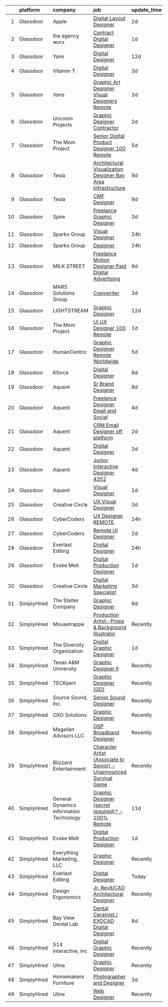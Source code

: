 

|    | platform    | company                                 | job                                                                                                                                                                                                                                                                                                                                                                                                                                                                                                                                                                                                                                                                                                                                                                                                                                                                                                                                                                                                                                                                                                                                                                                                                                                                                                                                                                             | update_time   | location             |
|---:|:------------|:----------------------------------------|:--------------------------------------------------------------------------------------------------------------------------------------------------------------------------------------------------------------------------------------------------------------------------------------------------------------------------------------------------------------------------------------------------------------------------------------------------------------------------------------------------------------------------------------------------------------------------------------------------------------------------------------------------------------------------------------------------------------------------------------------------------------------------------------------------------------------------------------------------------------------------------------------------------------------------------------------------------------------------------------------------------------------------------------------------------------------------------------------------------------------------------------------------------------------------------------------------------------------------------------------------------------------------------------------------------------------------------------------------------------------------------|:--------------|:---------------------|
|  1 | Glassdoor   | Apple                                   | [Digital Layout Designer](https://www.glassdoor.com/partner/jobListing.htm?pos=103&ao=1110586&s=58&guid=000001839780b651b2cf1e898cdb50c0&src=GD_JOB_AD&t=SR&vt=w&cs=1_0aa4f609&cb=1664694138935&jobListingId=1008170405836&cpc=FB7E4A1762AE5BEC&jrtk=3-0-1gebo1dmrklvf801-1gebo1dnejc9r800-0a6953d018dba335--6NYlbfkN0BvKrLyj5gPmtZO9T8euul8TCxuuKNOtzRJOomxnwSEodTz2Bc-sPZlSXfvz6ygy0spBDHU6Fvn8L_gFRYMe9OzSvyE2rPQY-OfTdFzoYBiXgO9ISFteBcdFXsgr9JajkRTi3uNYPsNGyY9ZnCYYeXW7mHpeiyPpx81xUxlWIOzZrhRdQuerNgok_DObw4qVgva_xYQkdYERZIPIwKNlEyIqJIoVEi8wt0NqvPIB7h3xbW0RmbBpomVybhTVU-CaTL5LfPBULvNhacB8iYNe5xzaT7c4rAImqEZdX2XHpNwr2xi0j3SMvPkzWVSlw1Nd0F0kwEukXSZE7mq4Wan1cgzd_IeUD5mp9QUMPt_id0fu-o2J4yCjAQUh2qvR59F4L2r1pPN28WxC13jC9SwfbYNtiVt4z7oGcnAl8jG_IDs0C5F7HGRcJtHVybsCy1Hf0IB1JuzzygxVXhcyArCEKomw-hl4yE4p0lUIRBoE4x2MahoZLuG17yIxl6cmxgKTBBN0gU6bw8BvaMyxbH-Yahi7RClLEq4GdmNFLWe880Shg1txfnSOtTqhNevisjU2_FchmikXhJnD6D280k6M1erpgJ8LUyFAO8kJYF1x3HrvDNKKE0Brfi1eE4UswO9tTlJVNaXA5fUclKGQLIlIwelFGKzSMLw5_d37A4qjNpFKz0Tk1xctDa_WRNSSJt07xQalpNF_gPw4gb0IMCMM_rT_inUq-18kqQgDCbcWRczBOxbaogxHchXWDUwQMiYeGcqfxpYuuf7-OzENod47TU6o0gWWP30ZBFZFHKvxFPiNPVIHCMx8j5zjLgkm-o-LWmojbODDYeVhZ1AVmH_uvzhsbZ7DzPTGYrtvZOFFBcEBhKsNPw6duhWxMHU7dpL_-sVUtjA-p7KrrrvMXLk5Tbt6-Pi1x5uyx46lfSj0G0mNe_c08WnYYcqSOuQ7SIJqEH7sim68s96HA%3D%3D)                                       | 2d            | Austin, TX           |
|  2 | Glassdoor   | the agency worx                         | [Contract Digital Designer](https://www.glassdoor.com/partner/jobListing.htm?pos=117&ao=1110586&s=58&guid=000001839780b651b2cf1e898cdb50c0&src=GD_JOB_AD&t=SR&vt=w&ea=1&cs=1_1dc84712&cb=1664694138937&jobListingId=1008174960408&cpc=B076152010A3B66C&jrtk=3-0-1gebo1dmrklvf801-1gebo1dnejc9r800-91d9ca6637b51ecb--6NYlbfkN0CNOKpjDIEH11s39GTuUki_mvxNbnX5BtDlH5CMrheAnKze_5JrwQ4joDkGUDohP_SfCXsFVovHNmwzWmHrttw9VosF6d5sW3XdpECo0iI_3JWtNa7ZTF1Qz9f17KQAinJTxhlxqJgB1NDqw8khQft4xEhLby9pE3rd6X-yyK3ykt-ibYQNZ5iCMAmFIy4VVypOzE-RjX7OZuvbXKA9XMJRLd1JK4IlQV4Juo6wJrSPQHT_9zUbPBjFoS6v4_LM6LK4aUxiQh-Ro6ajHe9uaFUPsnP9WCcwNExsSBlxFbhHRDXfnZtgVVXEcmkFkUXtOiPMQdz-J8nJGBSa5lGqxsZ4Nx5kz2l9_c-YgxSXHtQZfUuJ00Y2iGE4hafJHEkdqE4Hzk6EO3vdQtLMt5P8Ue94zIyxDhIAeYtyNQFgkpjewsP7PugR7vJKeCe38KOMdBBpAhDXjYlI9k0fjBSKY7MdnnoKEnohEPm7UioJwrR_RYKe_dcWLnymCYEreozy5rmns47NwXF-PQ-UzpdnvZXV)                                                                                                                                                                                                                                                                                                                                                                                                                                                                                            | 1d            | New York, NY         |
|  3 | Glassdoor   | Yami                                    | [Digital Designer](https://www.glassdoor.com/partner/jobListing.htm?pos=101&ao=1110586&s=58&guid=000001839780b651b2cf1e898cdb50c0&src=GD_JOB_AD&t=SR&vt=w&ea=1&cs=1_fac7be85&cb=1664694138935&jobListingId=1008149543553&cpc=03F67E1B243A1AE3&jrtk=3-0-1gebo1dmrklvf801-1gebo1dnejc9r800-d96790f07ddfb524--6NYlbfkN0DsBOlmEAMqZtav1V1WKZO3RUElpafjggtWvxyDQ3xFSnW2ELFgJeLX3S5xFeisUPMw82b5JYcnJNXu1QexHkiyMgdkVeTHVR0rJVBYbdWKeloc5xYfv3eVNueJ_bKSsVQdqM4vvwnu1xSTpv0VSoFJ7DPATGJpk9r3Z3q7WHdgifquY24OuuFa8uuWs7fOfszokaJ-CjaAEkWt2EES5NgKnPCS6UWKxmh5qCqFyJwMbv1csqC9PPmX0RiYRXYpvVtOFl9I1X5qJDaqL6ehesFW_oyNrjhANluWCRjI-qlI-vWT4elUv9KoEwcQh-0SYuwOwHyCQwjd491nYkpgAQSAfCkmtzZp5lCis5FBlN_G2V9HAwUQ45rOPkuiHwKAwYrz5TwGhw-MbuxUvMWav0l91lfcFOcGu19TFy9APUOsXNiNGChKXkVtBkt6Dfsc20KumHqrbSkYO7wbsX4fGxb4nY9MB6kQZcYphQrLBV-1kZyfK145hEV9QE4BCBsTJZyOyuUVfXAGGw%3D%3D)                                                                                                                                                                                                                                                                                                                                                                                                                                                                                                         | 12d           | Brea, CA             |
|  4 | Glassdoor   | Vitamin T                               | [Digital Designer](https://www.glassdoor.com/partner/jobListing.htm?pos=108&ao=1110586&s=58&guid=000001839780b651b2cf1e898cdb50c0&src=GD_JOB_AD&t=SR&vt=w&cs=1_31528e0e&cb=1664694138936&jobListingId=1008168951382&cpc=155EB9D5185558AF&jrtk=3-0-1gebo1dmrklvf801-1gebo1dnejc9r800-618923c6748b6cd7--6NYlbfkN0DMrcEu7yrtATojKJA7cEzGQ3FdRGWLh0CZQInL4ECGI6k5tN82kdM0cJmh4vC7GgizyfnNm7a07tU5sBW69PdmPS1CsERMSGpdJwPl3H3aOXBPudctfciSrJIJIIFcVkQTZPHNpm1dyhNNEAEm7U7qQTEfwflmeQrYs6vdKM2RTbibDJZPpDhZ4m7ptCbD-KrkadBSMetwCfBAKyXj_o3bAsdgJIuxP6mfwGAirKzpxrcAREHiqjJmYMqRK3L3iqrYp2316HaGnjgJK5x35YhT1u6X71tsmQJsZCeKBuvd6vPm4DJEIgFba32ttmxM7AoZG_y_sN5TAkUDjMO6ECSnFnmwLBjc4LulbEpdvz9FyPU3NIWBKpsP7OVmSon6o6Nsrv-nUMbK0gYOP6b_KLn9Z_DNrP_ySYhrq7jQogFwA8aP3q3UdTBdQQJnPi1Cq1-nPCg6r5IWO4jq3c853xqTuHUP_ejIi7awPWguGAtnC9foHUg-CNjp)                                                                                                                                                                                                                                                                                                                                                                                                                                                                                                                                          | 3d            | Chicago, IL          |
|  5 | Glassdoor   | Vans                                    | [Graphic Art Designer   Visual Designers  Remote ](https://www.glassdoor.com/partner/jobListing.htm?pos=127&ao=1136043&s=58&guid=000001839780b651b2cf1e898cdb50c0&src=GD_JOB_AD&t=SR&vt=w&ea=1&cs=1_4e3ebc29&cb=1664694138938&jobListingId=1008171627571&jrtk=3-0-1gebo1dmrklvf801-1gebo1dnejc9r800-9e3e94599780cf90-)                                                                                                                                                                                                                                                                                                                                                                                                                                                                                                                                                                                                                                                                                                                                                                                                                                                                                                                                                                                                                                                          | 2d            | Roanoke, VA          |
|  6 | Glassdoor   | Uncomn Projects                         | [Graphic Designer  Contractor ](https://www.glassdoor.com/partner/jobListing.htm?pos=105&ao=1110586&s=58&guid=000001839780b651b2cf1e898cdb50c0&src=GD_JOB_AD&t=SR&vt=w&ea=1&cs=1_f04a83e2&cb=1664694138936&jobListingId=1008172269703&cpc=2CAED5C921A5F994&jrtk=3-0-1gebo1dmrklvf801-1gebo1dnejc9r800-90846522c68ac9b2--6NYlbfkN0BKcv96LAN5JP5r9t3e9WCk6GBMa7XVoW6HuhSN1eWrgTftW7TMh9FQJxAv04YsPFG9lDf6NFOQvnhDWWqBwZ2HNp02zHSSKUP14_jXzNcyD_xPEmPBcipcmsqxP-xP9NDrEAgpDzotlubbXMpZRUZL1VIV8opCYti-nrHSFgd3GH3Lgn-5WzXFro6PL7qxGQKhLNd4NvcblTpBgOY8QH5j6OWCP8vpxF6tBrmpP9GrAqdCkbit43mLLlLb-EVEWfpTxt5ooaHsDPTlpdCaZLHnHwVUsh3qyL_FnZ05XpRaa5U7wNLqJm0798_yDQfP82xLUYNGmLfwYZJaVwEmyFSaW5dBf_nzn3DBRfTy0sb3DAdTB5OBnDBfuKNh0ODhpJy4pU5XIlmed4YO0j2JQhASb6YvXGeGR5GXfHzX6pjB9GZdhvHR55Nmsoxgwr4OMAJhf7ZYyabsAKinV1zFVlndRt7772SYlcFvi9dKPLQMgjRB3VHPaBh8Leo0Y3OWxSaiw_MfmYMKkw%3D%3D)                                                                                                                                                                                                                                                                                                                                                                                                                                                                                            | 2d            | Remote               |
|  7 | Glassdoor   | The Mom Project                         | [Senior Digital Product Designer  100  Remote ](https://www.glassdoor.com/partner/jobListing.htm?pos=112&ao=1110586&s=58&guid=000001839780b651b2cf1e898cdb50c0&src=GD_JOB_AD&t=SR&vt=w&cs=1_9fbcf2e6&cb=1664694138936&jobListingId=1008163361011&cpc=3DB599BF2F4828F0&jrtk=3-0-1gebo1dmrklvf801-1gebo1dnejc9r800-04993a74b42820b8--6NYlbfkN0BDp_epf89aHDQhKpPegNJQ_ldQpEFZQsM9OcONMGxWx6pU56EKHF58QjVdAUvn2gVz9ervPowXzLaF9EdNQ_wPhQPLRnKSI3MgNXsaHBzHc41wlkU8tcYIC84b2qvnEmW0mZWa4iUsRMEtb-c-aKhl0wX8IHsOu2fLK-dLf5YRph55L5PH2NGxS9Us_EsZYciUXEhwxlYFSoPdKVJMjqdKfK34Hvm4iJ-FU0PzpNNC-ZhqcXQEnfnn07Lt4CcUJLKVk8EJr9qN8S53ysTRT4dPk6j_VA_PcuAM3vC3tf5B39pH-22xczCbiAzs50QZ4x4onCxwVRx9EGrb4DbRce_ysLI3vS5jM0hkoVBG0wuF4uQyD03FJVAJdj3M7n_ltrxrNihDUEc1kNK6KZG2lG3k-fQtLbgSKt7QmlPKqYH9LWwnD0vbKCzLPXRl1B6wrXPpXdlMVqBT7g3YzE426k-Bmt4w0Dm9AMRTLtpmnINaQnK02GZxz2-tvJBqfR8HothnVOZiQwlfa8XquetfkrZYy_DOMV8sDelSq9DPE1cjkuMSrnmwrO7V55y3OPg6vq7qNvegqjAriQ%3D%3D)                                                                                                                                                                                                                                                                                                                                                                                                                 | 5d            | Remote               |
|  8 | Glassdoor   | Tesla                                   | [Architectural Visualization Designer  Bay Area Infrastructure](https://www.glassdoor.com/partner/jobListing.htm?pos=102&ao=1110586&s=58&guid=000001839780b651b2cf1e898cdb50c0&src=GD_JOB_AD&t=SR&vt=w&cs=1_4d936e6c&cb=1664694138935&jobListingId=1008157424103&cpc=2CAED5C921A5F994&jrtk=3-0-1gebo1dmrklvf801-1gebo1dnejc9r800-c00e3ce54c079d87--6NYlbfkN0BkX03mv_qGbDFMol2YHqLRvzzvm2LmpzMO_FcYL_FtJlnJTzsjtFTdelRG5HbGrIfKuF7l_SRluDws8697LYRRPx4MMFF7B7pwyjHfCpqmLzDqtWZBv9sBU-l4VTomUZzFVEn3FD13pc01LVCjOXxofHXMT-b-Wgq_cKBdsuUzgj7mdv9GO8G_qhACP1LlJpmrtTKLz_m2SU-h6CVrbZ7BKHUNgtHWrL6-9OhPm_ZrAcMSLcoZjmqDeZyxpQj8YDPFvo1zEfuHOEURYCTSVoJJ_IVK5rYSkhPyRiwTSqfxEuWFK5kfyQko6_U43MuQskawNSqViNA1ENcJCcC_QCKl_gACGGPhPY-nE1BgRAXwCeWpKnC_zCNPtQVqHVMkxUA_yurO2e8gvPvHHefd6Ok5GGkFLm2FCLaGoe8Z_mGpSS8GzJY725hgtZ5RNfJM0kqmQt-LQRJd1Pa-uyp27VxdDA0KwXRG9YxuzMOe3tthvxMdOlCQprAMVjmJwGGw_V1L-kjwZ1oMerxXjV9vBBN6stNH-DI2jz4%3D)                                                                                                                                                                                                                                                                                                                                                                                                                                               | 9d            | Fremont, CA          |
|  9 | Glassdoor   | Tesla                                   | [CMF Designer](https://www.glassdoor.com/partner/jobListing.htm?pos=104&ao=1110586&s=58&guid=000001839780b651b2cf1e898cdb50c0&src=GD_JOB_AD&t=SR&vt=w&cs=1_f123fabf&cb=1664694138935&jobListingId=1008157424265&cpc=AC285F3A3ECA6BB0&jrtk=3-0-1gebo1dmrklvf801-1gebo1dnejc9r800-e5b6fd659ac67109--6NYlbfkN0BkX03mv_qGbDFMol2YHqLRvzzvm2LmpzMO_FcYL_FtJlnJTzsjtFTdelRG5HbGrIfKuF7l_SRluIDbA6x7-ZrHOnpgqq22kdZi0ruDgq2iCxZdrNlVNwoDh--bCuMS0aMg8vLSPT54XqRbM-4oy5TLAqE8B2-G5HdLOZK6iwwj5_Xo2dOQjZOUUiTpjbi89laQi4g-jns4JMT6GI7q2QStFsuMxU7FVRTISDEWFwVVZflo_-KPPODN3yVVuHTPETM3ritLAj4fLtgW_T009E9LwkvdgZkjBociEHdg7Nl7Z0EdJjUDacaj9nMMLqUbQxY7uyBhLV-vgiVeCf8HvfEJyd6Gfzthsb5zdyn5dKKJySsOt6xsiBHD7nb7GJg3h94aR6TfymnG-2gRI54NXPi1sBgAcfK4yfgRn54BooOc_ROuD0ShkYmlXmEIZyVS4gYgJYCPgh0Fm0xvJmD2969hEUPgA_FOlLHBP3kXu58CFg%3D%3D)                                                                                                                                                                                                                                                                                                                                                                                                                                                                                                                                                  | 9d            | Hawthorne, CA        |
| 10 | Glassdoor   | Spire                                   | [Freelance Graphic Designer](https://www.glassdoor.com/partner/jobListing.htm?pos=106&ao=1110586&s=58&guid=000001839780b651b2cf1e898cdb50c0&src=GD_JOB_AD&t=SR&vt=w&ea=1&cs=1_0aeea01d&cb=1664694138936&jobListingId=1008168176401&cpc=8795CF9063CD573D&jrtk=3-0-1gebo1dmrklvf801-1gebo1dnejc9r800-0a7693cec2d415df--6NYlbfkN0DeAJW0m2c6RRYZ8mDkAfiRHtRiJ0-kxkQVsAadI3fnKOGp_QxXvzZMVjx73-hM7tPL4rGNIGpIvNxjZDfZ5ASMlZXRqYXSdvBzYLMPNTRfPsz99QAZZlQQ-qg5zLdJfFnCV8gtIYLEdgE60hk1CYz4D1aE0u49Aa9-RqNuCdkbHL2e2NNbaJB8aHifFsxl1vAV2C4kQ0KyxyYz5JAb_XjM3cwagirTHY01fF0DRxe9EuuqGe7LmMwsseDXBvboCypF7K3h0NPPO4pA7spEi0-JgKPZ5qUMoEkW1n6mfbi60482OyKri8lixR1CUoMOEDh3oZYS1rj89EJFFbAoQ7afq1J6KHCzKEUfa2orRSvbBtaEUvdXtMOVAk7z81r1Zrml40GIZWxBPAWVgw_uX6-OvI7-Ph8-EYDecY5tdYSETyj3OjTRGaD_mT5-bLYGNQeHC-aQajuf0yikqZHFxcihLB7YY-0jPlQL8AfJVGwK4QqCiCcnJr6dxxZ8s82Fs95RkK5tHdUHSA%3D%3D)                                                                                                                                                                                                                                                                                                                                                                                                                                                                                               | 3d            | Massachusetts        |
| 11 | Glassdoor   | Sparks Group                            | [Visual Designer](https://www.glassdoor.com/partner/jobListing.htm?pos=124&ao=1110586&s=58&guid=000001839780b651b2cf1e898cdb50c0&src=GD_JOB_AD&t=SR&vt=w&cs=1_3fa9caab&cb=1664694138937&jobListingId=1008176700962&cpc=AC285F3A3ECA6BB0&jrtk=3-0-1gebo1dmrklvf801-1gebo1dnejc9r800-4d2264723d6c28ca--6NYlbfkN0CVbIAoVGlVV0muHIzlWY31dYj5hrVkKa7qBWZ-hZn3g-zWnitpxah_RyLopvrEJPIrvXg-hEI1BK3Dq72jKgDA4QcUonrMeQTKVjZwXZDBqxVh_1bdKloDm8oRAnaL8qMuhNCEGa3QBG9Mk6sHjLhpWkak5xbHU6LodCK3A5rtpuwaVTe9_2p1m8tPmtVl6Cm1xstWEPpIk2Jtrg5V4Fub2i-76iIbUsPJGjPoLj5HWF35TnRU6FDrwnGr2U5AkKrubOT7_L5Ftbdi15p4zQn6Bi8N-9q3VEQ2J4l9foAYIUamIhOY-oUfEHOiqQ-2wph5okMj-emoqtXwsAUAdtOVmQq1Ycn6nRTN9UTEBK0tgOwsALXqccUir7rbiAcH0xpr5lK85FXVshnW6sDvQchfNLssyACLuANll_EaGxkACjPcS0TxlXZfVhifshrJRoJRMhz-m2qYMg1dJ_XXLN3QFo52uH-ARR3oj_bBk_RUE0hY1Cv_csDw-6myu7ZDAK2nFHIMYAKl6g%3D%3D)                                                                                                                                                                                                                                                                                                                                                                                                                                                                                                               | 24h           | Washington, DC       |
| 12 | Glassdoor   | Sparks Group                            | [Designer](https://www.glassdoor.com/partner/jobListing.htm?pos=113&ao=1110586&s=58&guid=000001839780b651b2cf1e898cdb50c0&src=GD_JOB_AD&t=SR&vt=w&cs=1_c229d45b&cb=1664694138936&jobListingId=1008176700829&cpc=3BA4CE39D5B5DEF5&jrtk=3-0-1gebo1dmrklvf801-1gebo1dnejc9r800-2a328a2bc1d15114--6NYlbfkN0CVbIAoVGlVV0muHIzlWY31dYj5hrVkKa7qBWZ-hZn3g-zWnitpxah_RyLopvrEJPIrvXg-hEI1BGg7zg6I19nBs_lmMTdDDuQXfmt-Bmx99Zlzdv54l377MfIdp_I5pPHVDhQCRK9l7PJklK6NnwPNdLBS49_CKV4kWm_Zu31Q30jtx5WQZSmOo6sNPKqbo40HnYZnAFjHdvxpCZ2g0DKI66wacP15i5nmqauNby3lP2X-9f5hzpwdPsFwY2H6ISkVbTtx_fobhT-5q-C4H4RxyasiInJ96lhLvUdOqIAWk5Tkv7D89haL9gWryG7S7DhbUX43qQ1pqvnH5c47s9Nm3EX3q5xdckmJGs4byW-E4sNAWrptETxpdGXqzoROv8fLLgvWvsowi7l60qOJc4PziMkpJOPRrKOjuB0pAVEX8eBAcobRD5gAWfi-xuqcS4_pk6Y_6hxRncfhXY0bZu3c8yciumgzfGiBWZD3froekU_7Vizh1yG7Kef9zfXVwADvHOED2K8kbw%3D%3D)                                                                                                                                                                                                                                                                                                                                                                                                                                                                                                                      | 24h           | Rockville, MD        |
| 13 | Glassdoor   | MILK STREET                             | [Freelance Motion Designer   Paid Digital Advertising](https://www.glassdoor.com/partner/jobListing.htm?pos=129&ao=1136043&s=58&guid=000001839780b651b2cf1e898cdb50c0&src=GD_JOB_AD&t=SR&vt=w&ea=1&cs=1_99910a95&cb=1664694138938&jobListingId=1008157028595&jrtk=3-0-1gebo1dmrklvf801-1gebo1dnejc9r800-220a59a81a442a5d-)                                                                                                                                                                                                                                                                                                                                                                                                                                                                                                                                                                                                                                                                                                                                                                                                                                                                                                                                                                                                                                                      | 9d            | Remote               |
| 14 | Glassdoor   | MARS Solutions Group                    | [Copywriter](https://www.glassdoor.com/partner/jobListing.htm?pos=119&ao=1110586&s=58&guid=000001839780b651b2cf1e898cdb50c0&src=GD_JOB_AD&t=SR&vt=w&ea=1&cs=1_b798cc6f&cb=1664694138937&jobListingId=1008168730938&cpc=8795CF9063CD573D&jrtk=3-0-1gebo1dmrklvf801-1gebo1dnejc9r800-ea887d69833b29fc--6NYlbfkN0DswE9lX4C_hBqT6w12cBTvMY7OGKRqk3CpFJC0bptzhCkFs8-ULJaG7BeUyHvOwvLU3bHY9fOmhM5kURIerUO3s2GNbv1A8tVBqJSh1wc_VFI4VQowfxEdB75UlL_GyoVXiBqYkeloSb--JcnRt2Cfp2zcl7rukWjAukHCkpzXl4pAuMRtVPFz73EM5bnOmhrSKJD5doHUhTF1x3Pzu6mkGF9mi4nGTvgGVj8qJcHfinJmxgsWRGcXXDcH1oA-3kAczhKsB6LkQ2hePf6sqP8PtdXNxcvHC6FAy-grnYi-G__TAEUGWbopiv05W9fFCiwUuucz4Yk9geL6LwdtpSO_kVE4VOPEHAMcQpfpkNq1T1E89q--nn_2rsClyFvpVlEM7505IJr0DXQ31VHOfFZgqPewCQSilNvLdvv-JrX4RJQ8u7VSueNfijLCbUaK41oMgDbEllGHuIrfwmTkBZuZ3333Xgsq0QEMiWfgK7vbgXOIm7R0A9PhHHMKZ72cy24%3D)                                                                                                                                                                                                                                                                                                                                                                                                                                                                                                                             | 3d            | Remote               |
| 15 | Glassdoor   | LIGHTSTREAM                             | [Graphic Designer](https://www.glassdoor.com/partner/jobListing.htm?pos=115&ao=1110586&s=58&guid=000001839780b651b2cf1e898cdb50c0&src=GD_JOB_AD&t=SR&vt=w&ea=1&cs=1_12a07395&cb=1664694138937&jobListingId=1008148712327&cpc=AC285F3A3ECA6BB0&jrtk=3-0-1gebo1dmrklvf801-1gebo1dnejc9r800-6edb8273d2d1874c--6NYlbfkN0C_-2SRK1RVDhpf-slM4KCmyuX9KaErJfzz60Weic6r3LXwiquozlTWXMcZPQ-epAOvTbqwTiF8hHMnJ4ZfIx0vVod4tb6gRVs-VhjCvgU8_R6evQss2j5JqtyD_GilDQoPfuwZ1XmiHcJTxCrvmFubVLY9noLXZ60lV-sUoFbaMHiqOcmTUUbPi3wUcr69kMdMlfVw4e0ttlqCREOonf9HC9pZj0j3MHMKkKYWcRt-8HymISKoWRDHJ7WTi-moG9n9-zHfjD88XGnyfJJnwnraWjF5oc3jJmDhEut3JhiPfQFZYjNj8En_BOcDVlalv4iKE9J1z6JT2oTY-9JeBNMgalQOWC4bqqa5AJEExOnSu8U-3V54OaAhLUgaqpPEA2LTa-5C6hfJqGk1-zsDtq2AZWLv9IQGo0FvP5qSY0nWXjU-FNxStc4sXz2RKVRNXw05lN7-Ei7Hvwa9b5Ld3uAkr5asTVUWQ2Q3Zws077EWAK7Y-uZ0QN3K)                                                                                                                                                                                                                                                                                                                                                                                                                                                                                                                                     | 12d           | Remote               |
| 16 | Glassdoor   | The Mom Project                         | [UI UX Designer  100  Remote ](https://www.glassdoor.com/partner/jobListing.htm?pos=107&ao=1110586&s=58&guid=000001839780b651b2cf1e898cdb50c0&src=GD_JOB_AD&t=SR&vt=w&cs=1_5eec6cc9&cb=1664694138936&jobListingId=1008175658293&cpc=47CFDC01B3F81FAC&jrtk=3-0-1gebo1dmrklvf801-1gebo1dnejc9r800-3f20cde7bdae6e93--6NYlbfkN0BDp_epf89aHDQhKpPegNJQ_ldQpEFZQsM9OcONMGxWx6pU56EKHF58QjVdAUvn2gUL_vkDbQLV7dAHA4DvaPm7U_EWqD3fRAhwjtEqdcUWYu1T25DdvT5WYZIBKOfgeg8mqKEqbamlYai4qZQM6iH_ecBn7A0hA8odAe_hG98BIqc8gARkeQHNpaNdr2lWG_cn_YStnGV-WfqxOZmayHrkN4NtPhiAy13woRTZ0KWebsCghzEM6bzjUPVxNQcUME3KeY1jk_4l86ln4j-oP0wuENhg6Cx-h0hv0DOtHkx5SVs5Drx5c958CYDwKd8KKy92u6cFYbD6sWt7oc3RpK6SyhH_syKT72XOfZqtDF8hHjV-EALa84QZIf28q2j8pVsUAgfcYIrtfyKpEBQzk0ZmYKHSNLGJDkRcdHgTtjG5FiBgT_wJQSlzUQZxqQK-BlQ4EXYBUzZnLGzOpnWO8bBYWAepOESEvTt8IvnesPgnTAEP44Cw0A1vFGhXbwN_jsWpKvsEmNQSdx05P3b12LmFdeP0_qKOSLeXSFY1JTFY1mY7anz09MSE54qCYp-MyZ-E7bskiNdeDA%3D%3D)                                                                                                                                                                                                                                                                                                                                                                                                                                  | 1d            | Remote               |
| 17 | Glassdoor   | HumanCentric                            | [Graphic Designer   Remote   Worldwide](https://www.glassdoor.com/partner/jobListing.htm?pos=130&ao=1136043&s=58&guid=000001839780b651b2cf1e898cdb50c0&src=GD_JOB_AD&t=SR&vt=w&ea=1&cs=1_8ec2f9a4&cb=1664694138938&jobListingId=1008163326943&jrtk=3-0-1gebo1dmrklvf801-1gebo1dnejc9r800-e513657ab4d43338-)                                                                                                                                                                                                                                                                                                                                                                                                                                                                                                                                                                                                                                                                                                                                                                                                                                                                                                                                                                                                                                                                     | 5d            | Remote               |
| 18 | Glassdoor   | Kforce                                  | [Digital Designer](https://www.glassdoor.com/partner/jobListing.htm?pos=109&ao=1110586&s=58&guid=000001839780b651b2cf1e898cdb50c0&src=GD_JOB_AD&t=SR&vt=w&cs=1_e5ce67d3&cb=1664694138936&jobListingId=1008158908732&cpc=42BEC95245890617&jrtk=3-0-1gebo1dmrklvf801-1gebo1dnejc9r800-8c9bf7ae8d542a5f--6NYlbfkN0C5IatSLh_Ak1q39eQQoPIxD737RW9NeiYGvIRXkrLjEBkC4LI6KweFF782jL1xjzCBVcqlw8dtOSq79GOZfHlAFV7CD23NjKVy7zPIDer5uSob2SebhWDc9dOHRz8iVBbV7n8D2ZcXn06DnL8VTK4MhsQ1hG19F8zjEd6VovMjxa6DTt5NWiH3hzP_AhXOH2J_sJaTM_K-HbUBxGYTfHDmtNYK_4x-rFg3GXyvsFlKu2qgsviHsW3egtmxxEG7hwTaH_HZ4wzQk5c7pDz4CESwZd8jFfwDrqEYr5HPFo_QxQNXeGwA1hhALsZYOS2Rsgy-4h-53IIYdlS0RuWYmd5jjoUJGs9VqXtAgRafNymoGvFJ_EPuX95XTSwaRAuiGszZ9VGasGEZkfwGYgmibChVhFK6IKz_ZHU2ehowZJYOzYfx23XS1aS6MqIc-enhFjbJjS0dHtO4r3Qiz29EeBjUiHHx0VpYmFXCczkp6H9BRit-KrBuz9AwXK5hACmzv06gRt2baZwaEZJzfCKHSVvvToaf07Kd4ZGuocJ9Ca-7EGWZNvTlp7KU4p26AVhT2iG0kzvsJH4K7r5Tz-vKaUJ53_bwRL0lJZQVG2LrMfHDKg%3D%3D)                                                                                                                                                                                                                                                                                                                                                                                                              | 8d            | Orlando, FL          |
| 19 | Glassdoor   | Aquent                                  | [Sr  Brand Designer](https://www.glassdoor.com/partner/jobListing.htm?pos=125&ao=1110586&s=58&guid=000001839780b651b2cf1e898cdb50c0&src=GD_JOB_AD&t=SR&vt=w&cs=1_90868d94&cb=1664694138937&jobListingId=1008158949565&cpc=9908D8D4413DBB8A&jrtk=3-0-1gebo1dmrklvf801-1gebo1dnejc9r800-b75b6e228a9ebd21--6NYlbfkN0DMrcEu7yrtATojKJA7cEzGQ3FdRGWLh0CZQInL4ECGI9gD0Wolx9R2EDT7B77c2cSK4Be_rvEyis4Rsu7Yc0uv-XblRQZFns8dK6O9dsmxHlR1JMBWlibqX58e0T0pMQ3HjgQJhhYGYem8pEpzRGOn5DSWQzgZ0Ra6VjTbYSdZD9emL0IYYEhB4elfzuZnLI2s0JwNIynL9a3iKCXGaok0TLXlEoGZiPMSIMisSG5OgSmu1mbwqA8wQLoXPxCy6CFlu8jZSWirJv29x9Q27zgjfaGZ_-FSvP2Fr1VeUfiWfbLFuYabIw5dX1DFNRJYSjbmiY7qq86bcsr0bStfpn_q59lTU_ijkc39e5CTY2vfhEvDho9cV1MZLOzjVFhZQs1fdjWSyBnTMA4CfXA1375Xb71Yzd0lEfqCPoMYkjZZkL-8RkyM11LdzksfFY7ozD_MMj2AVVfUIljk9TQek30KKWzttPNyyj4%3D)                                                                                                                                                                                                                                                                                                                                                                                                                                                                                                                                                          | 8d            | Remote               |
| 20 | Glassdoor   | Aquent                                  | [Freelance Designer Email and Social](https://www.glassdoor.com/partner/jobListing.htm?pos=123&ao=1110586&s=58&guid=000001839780b651b2cf1e898cdb50c0&src=GD_JOB_AD&t=SR&vt=w&cs=1_a17cfb1c&cb=1664694138937&jobListingId=1008166263396&cpc=8795CF9063CD573D&jrtk=3-0-1gebo1dmrklvf801-1gebo1dnejc9r800-5fefb7ee0ef75b48--6NYlbfkN0DMrcEu7yrtATojKJA7cEzGQ3FdRGWLh0CZQInL4ECGI9gD0Wolx9R2EDT7B77c2cTl0x_oT4u0VyXWboOgp-kNsmrC-BXQzGbukCyHrpIqS7WraI7mLIyqWQP5Eh8D_rrc55GI7g_VYXShykTmlCEn1wmEnWZ4v73tWysc0qiH5qi0U3xDZKWN1UZU7aWu6zNOMrd0H8-gCTFvD27AZhYuEzs-AsuuV_waRSQxgRLADIQOWoAnzW5d4c0aP-O23TNLBNENgrB6jHeZkqLfOvGRuCytVIqxYEv7Y6VaecpQr-GQf4tpnC5uln1QNhTv7JbweP_qT4VEV-KW0Jv4V4N0RARVID4IbNAHU-Mfalm9wYgggzSOIKlQv2goajXDo1BvJm-Am6rHEQIpEqi2-hV26cHbzWnxqpcdpBiJwhZ9TV6ZHWlgu8ANSoNLZ0K2CcYm4zwPEKOsVH4pnqkWVwbyuWOTn0l8_bc%3D)                                                                                                                                                                                                                                                                                                                                                                                                                                                                                                                                         | 4d            | Remote               |
| 21 | Glassdoor   | Aquent                                  | [CRM Email Designer   off platform](https://www.glassdoor.com/partner/jobListing.htm?pos=122&ao=1110586&s=58&guid=000001839780b651b2cf1e898cdb50c0&src=GD_JOB_AD&t=SR&vt=w&cs=1_b7e0eb06&cb=1664694138937&jobListingId=1008171343052&cpc=8795CF9063CD573D&jrtk=3-0-1gebo1dmrklvf801-1gebo1dnejc9r800-0ac62d70584a4184--6NYlbfkN0DMrcEu7yrtATojKJA7cEzGQ3FdRGWLh0CZQInL4ECGI9gD0Wolx9R2EDT7B77c2cT1NsTyLsrw9bf4xPWKgLhopYbJxurihkD4ZjWOgPl8u8twvyc4Nqb_dBy9GR2udUpNU0t52W93scOAgTUzsFg-NQEOeqJ3JlwkRVxbAGkRoUMx_HxbxSv66c4gNdwDWYNHiAJ9MpY1MPQe9BTP6rIzs3jmOSOatvky64Mg3unAgf5rMeWQDbvodl6cYYxukjkqtCZrvaMbqisCwhXUm5BEAsuyYoOj3S4lYXaAR8Vabxs9G6NrimzTl4kEzPC0jGELWlwoQbIXUSE6FJ3L5h1Mw8lArl09GaLEDIcU7B-gPLeOua1kB26xXfFtRS0R9SPW815VtYxXN4AcWX3TSdW8uvlyj-8fzJeufMy9IPF8hltkMOqJR-1R9nn5_lZtiG0lQQYtK0EZQ5IaMlonRUpfHELdcZFMK4o%3D)                                                                                                                                                                                                                                                                                                                                                                                                                                                                                                                                           | 2d            | Remote               |
| 22 | Glassdoor   | Aquent                                  | [Digital Designer](https://www.glassdoor.com/partner/jobListing.htm?pos=110&ao=1110586&s=58&guid=000001839780b651b2cf1e898cdb50c0&src=GD_JOB_AD&t=SR&vt=w&cs=1_e2be5101&cb=1664694138936&jobListingId=1008168999414&cpc=9908D8D4413DBB8A&jrtk=3-0-1gebo1dmrklvf801-1gebo1dnejc9r800-83e4f703af238706--6NYlbfkN0DMrcEu7yrtATojKJA7cEzGQ3FdRGWLh0CZQInL4ECGI9gD0Wolx9R2v-Aex0-GK06YsOiZbLHaB5WXUovTlJIH5rOXlzh2PSO3kxGriPtQ7iu1lpybyWJjHukiRxzJ8gqvfrPvI0ZWY4F-4ZR94YJdQh-V8xTeI_oFGnvkQ7XAs2llk0v6Ix6ztUfvveHRnzgM08py2ANJ00IlxjP5DzqRrf5HD0LQtKmmylk7qegxuMFPncU1GrEmOmhxSPBYq3QRPvlV8zeoJLj1akO8PbUyRi13eDaErnu0AlvhkYHr0rZWQtoy0z_dHW41TS23LxhXUFC8EqxYW58AEFfTRpgTyc2CMGiD6oe9D1wZbk485k8StMG1oBd6Ic0oiZI_aj_OO3Z3qv1RRzqvczi_N1cm3SgdvrFjeOCvTNHJNNEJAWjHKwNNMtHwUD6NIaYS0FsP0ZZ6V0i_A3A_ha_UCM6p)                                                                                                                                                                                                                                                                                                                                                                                                                                                                                                                                                                          | 3d            | Chicago, IL          |
| 23 | Glassdoor   | Aquent                                  | [Junior Interactive Designer  4352 ](https://www.glassdoor.com/partner/jobListing.htm?pos=118&ao=1110586&s=58&guid=000001839780b651b2cf1e898cdb50c0&src=GD_JOB_AD&t=SR&vt=w&cs=1_92135057&cb=1664694138937&jobListingId=1008165513680&cpc=3BA4CE39D5B5DEF5&jrtk=3-0-1gebo1dmrklvf801-1gebo1dnejc9r800-bf130ab23b83691d--6NYlbfkN0DMrcEu7yrtATojKJA7cEzGQ3FdRGWLh0CZQInL4ECGI9gD0Wolx9R2v-Aex0-GK04wuCgzflPBRkRQfW92hu5bdB7I5i80oD0xKC7ZbT0oWx1mhDK9tT_G3lq83ALv5_npUo_hMljb4KaRsw9wJdbbIoRv6v9BEzOoHSMB09PFnEJcJqlKjHZ3Pe6t95AsbmHueFp_dkaRbRwNzvQu5YMvnvHX8lxHi3V_vYzDDlWd5yQjj4seL3_gza5T8BDnY0d1Ld9_AS92EHlAL3xgikTN9-7KuA4Ih5oya8bk5uhredM2GRPk9HJtzG-Oq2xnCmT3W4aNTx7E5I7Wz104tD-LiZ6Cjfoa6P1zWIte8irjjb6i5TLBlXgq_w1-yTaSl4mRSvjibOBr7QIXZduaBoW0Xu0RIbw_NfSC5z3nWzGi77HO3AYFqXW5_jBh7OfxJpw4HxeNeQ2lpg%3D%3D)                                                                                                                                                                                                                                                                                                                                                                                                                                                                                                                                                            | 4d            | Santa Monica, CA     |
| 24 | Glassdoor   | Aquent                                  | [Visual Designer](https://www.glassdoor.com/partner/jobListing.htm?pos=121&ao=1110586&s=58&guid=000001839780b651b2cf1e898cdb50c0&src=GD_JOB_AD&t=SR&vt=w&cs=1_e1b79ae3&cb=1664694138937&jobListingId=1008174089700&cpc=2CAED5C921A5F994&jrtk=3-0-1gebo1dmrklvf801-1gebo1dnejc9r800-07e51c4b2e8a19e0--6NYlbfkN0DMrcEu7yrtATojKJA7cEzGQ3FdRGWLh0CZQInL4ECGI9gD0Wolx9R2EDT7B77c2cRg3T1jCVusovn1qz4hoOH7Pndxe8sHzH0yfXk-5y7B0wFP2X8q1Je99vYLP5o87jZ2XusKAgFG7n9sKzXzkweDS9AmIneJciJmvHsRF62aZ2GOpR4J82CgKAZdPIf8PP9gj9TisEy_cMTMwvFfFQsXfqa9HzT9Gkf-clrf8gu3tXzEL4BljqcScSDjai9sn6OZJN1gpruHqSapdulaLH1TqxEE1nZiesyLNUB4Hl4vw3d123ncP7IIRmcAV9lR4z9c0tmoPH1muNyo1OMrrE4HB98OMea5Q7cTLeq3t4NCGEVrHTMzOKfFyp8bVbRgc7h7NMjMqMZoOVbQBkGpSPU2qlBsclvf_UOvLFBUbAmN1mT9tEX6CkUTZ-Yh1PEE6_2c_I1sKPFw8LBbAg5h0NnDTy437SkuQmE%3D)                                                                                                                                                                                                                                                                                                                                                                                                                                                                                                                                                             | 1d            | Remote               |
| 25 | Glassdoor   | Creative Circle                         | [UX Visual Designer](https://www.glassdoor.com/partner/jobListing.htm?pos=114&ao=1110586&s=58&guid=000001839780b651b2cf1e898cdb50c0&src=GD_JOB_AD&t=SR&vt=w&cs=1_bfa1ee6b&cb=1664694138936&jobListingId=1008167791214&cpc=BAEB662971763A76&jrtk=3-0-1gebo1dmrklvf801-1gebo1dnejc9r800-84fe31d5740789bb--6NYlbfkN0BPwlZa85gbT4Q3XYQoU_uQn0Qmw9zd_9UNfmcwtqAVud1yvyq1Z4UAlx1bxhDUi3IgtUUicMkF7e_Zn0ovP6L-Re7VtOKg1UfUeLOLOpKmMJtTsxhLtEYq8GohF4OdNR27pxJ6c9Iz8CYA7lA4w_Kf5vWpmRrhSpbCyFY25D9qxCC8RDNxWpc1xtzmbr_B4DPFFhUO7Jh_7AtCC7wetZ88UZU_Ito70AyCjQ9PZLlDOpn8jvekqqdzl2qlaz0_ePNiMa5roTbP0l2BPaM1wzLSWxCv_lvgdkDOzEk67Tv9q6OAsKAnWM7oF6i1vrCClyqAdQH7eQjJFE9SwhhlqoCWDZHsqui8iPmnxDQ7eaK25HzlAjoRhckrQaHMBVQUEN6hCfgcbzPiA22ohKdL37W1aWWZ-AN_my687LkQgyMyfbnGXx2G9duNyVp1XPuRAVZ1mitd3rQjF0L3INgj9Zp68W6aFCXzG418UNgiQPu8SNAf8cKLXGcc0-sRW5jsRp0z1knbwOMuFU62A1EBj-8zAa-nF1X0wnM%3D)                                                                                                                                                                                                                                                                                                                                                                                                                                                                                          | 3d            | Mountain View, CA    |
| 26 | Glassdoor   | CyberCoders                             | [UX Designer   REMOTE](https://www.glassdoor.com/partner/jobListing.htm?pos=120&ao=1110586&s=58&guid=000001839780b651b2cf1e898cdb50c0&src=GD_JOB_AD&t=SR&vt=w&ea=1&cs=1_3923c88e&cb=1664694138937&jobListingId=1008176519058&cpc=6FC5BA77C9A4CD78&jrtk=3-0-1gebo1dmrklvf801-1gebo1dnejc9r800-7b86ea21cbc68668--6NYlbfkN0CpFJQzrgRR8WqXWK1qKKEqALWJw739KlKqr2H-MSI4eoBlI4EFrmor2FYZMP3muM15u4rKg0cxKoV3z_l_v96U6swoi9fWDMXK7qosN0UZKENbXpMZtfoztUyc-QNkdDZLhlWwMoHiHYCWdxMOMk8oE6MoiEAN0Oa3u4R8A44b-Vc4JIyCpKM6KyhBlGehs0s5a_M2KvXcqUN-5H3Z_A3x2VTOSOJOPMFMVBThgTTy4EfkQoa5pl-9qk8dcYyO1tDP28lG9R9z_RCan9uLP7QNPLdHfW55FUevmW1Oh1McNpP0hAaz5WqxDK3_3wW0s0l_ayJ2vBaaVctRiaucJfZsWNqWXtzVKK4PNotxpTnK3Dchgzd5usdbZfcoko644Jn2u0Yoie90HPVwNV-fU0mSjo0k1MYlQOSiBi1Ga3HXBBZiJJw3WSLZFndToxGs7ASnNY81MYkv6fmJ5efOZdmvNYlJrpcHFUSLHkJ0EOV7Y206H5IkcvaHQ7Q-Q6gnPpXx10hqtVCTLC4PsG5DJ3KKPIctl8v-jchAkX-qYDpRje4gRLAAZ3hi87nv09eo2BhLptHMf7qSR2LNbC-UeP0F1zxPPYEtB2YX_OwxQ-FUZ9LUmpfgkPIkjj4276_LtIE6mnhYsCIHfPflVH5RkABMvY5ckj1xHvdNBZBk9z1yCUPyaBFNwPClzOXAuwUuUT9m-L08Wrd1HCerJfER_CR01Obts2aK-j7pC3hxjnEr5QWOOpIw5TMstY2-rqzCZD11lqgRAqpzoxcfcmd657MN9JXyVQgNJJSXPdLQPORaiD3jeOuL21yeFMhzuNXWIAkv2oxwACY6oRGR9zTfw14RoY81DxGz8X0QuBiSVkINleMbhT2cAwz_vXg1-JN-AEzbuUsjzvTiz2TLznDVOUW7AxRmiFtseM5_-GSMxHolOZE7ncZS7Ym8tsDX3O-iiTanQ2cn7MsjqOFPnOmkAcXKlliPXfZy4qSBE0q-7PgG4VR7JtkHnhw2) | 24h           | Chicago, IL          |
| 27 | Glassdoor   | CyberCoders                             | [Remote UI Designer](https://www.glassdoor.com/partner/jobListing.htm?pos=116&ao=1110586&s=58&guid=000001839780b651b2cf1e898cdb50c0&src=GD_JOB_AD&t=SR&vt=w&ea=1&cs=1_8ff9badb&cb=1664694138937&jobListingId=1008172775591&cpc=6FC5BA77C9A4CD78&jrtk=3-0-1gebo1dmrklvf801-1gebo1dnejc9r800-c7310d10cd79002e--6NYlbfkN0CpFJQzrgRR8WqXWK1qKKEqALWJw739KlKqr2H-MSI4eoBlI4EFrmor2FYZMP3muM18C41kHOQtw99Pw7Yfgd3msvY4JHyffbbsfG4OjsCoITlu6a1rr-fVKVXahGvdYc4kyH1Gaq2JsMOXcyxv1JgmANBXt46iTLjwbMFsnpHG_IrkNc7bWTjnG7Z-Iz9m9P4_9pe2yShQgmUiq6dL0MiPG3UJnimCk9QwGHiKzIMTXB0nggHtIKGiSVGZ2jxfOUNqwI5gcN9yDuTdpe3nTpg2zZawyBx9ehBF1NFVoKSYVRNaNLPylUAMSIlSC6n63HxawFgjct-n44SkmwcwgrEV9NxC0yF_06zTDLHQ1cYBfkm2ON0qLs1903bRamqrDOh-1-WpYb6xtgp4U3cLnMxRpn7284akiKNJ07hMtDgLNRJtP_JhWdHxc44EjJQ6HqDEtBlc6Zr14f1Pf5WBdwtQ_Stm-IUcffEr9wVQ0tKeo8O4sw9LyMKg082By9y40psjtGxfK2iWVZQTwtPsUETSOwSDCeTtANZRIXdyhhJHtlxDMRsondD7IqJJ9fT_k9I6p8dyu4AIt_-ebd9TN1KwjyhQZsBH1No7WgvBWhaceU3yamaqE8OJxUOBMex3GypkEvYthYsUo2cp4udXPRzM8PNrTH-quZly8c6CDkVozqVl1hvyhUsMBOa5UGmarjJR7ocesgEHqED3ybr1jA5KDLDUoYynZSuVJ8REiocXONcRfdfW8n3hBKz9dUNOMZYBB5A8ydxUxhkF_f257mExejcPhg5E8NuIbssMu_SL88i3GmDCqHc--7v_cDEnQsghz2cNPXxVgGIahh2DpEPm2DSmSAy9Mn0pMhtG3VScbwPCFSJ1DRt1GX-9Nah6f9pkjN1_Gf3-UCXz30_t1ZhqY5iZHWYvwTlPDIl_15MeH2Tic84kpigTsH7FJv-FxgpmzWDYu5_la0mIhkIzphCSVscZpXYxEq3j-f-ZM2PAhniTytgVfoFA)   | 2d            | Los Angeles, CA      |
| 28 | Glassdoor   | Everlast Editing                        | [Digital Designer](https://www.glassdoor.com/partner/jobListing.htm?pos=126&ao=1136043&s=58&guid=000001839780b651b2cf1e898cdb50c0&src=GD_JOB_AD&t=SR&vt=w&ea=1&cs=1_9ec8384d&cb=1664694138937&jobListingId=1008177574828&jrtk=3-0-1gebo1dmrklvf801-1gebo1dnejc9r800-0ba4d452d272ef98-)                                                                                                                                                                                                                                                                                                                                                                                                                                                                                                                                                                                                                                                                                                                                                                                                                                                                                                                                                                                                                                                                                          | 24h           | Remote               |
| 29 | Glassdoor   | Evoke Melt                              | [Digital Production Designer](https://www.glassdoor.com/partner/jobListing.htm?pos=128&ao=1136043&s=58&guid=000001839780b651b2cf1e898cdb50c0&src=GD_JOB_AD&t=SR&vt=w&ea=1&cs=1_edbe7f32&cb=1664694138938&jobListingId=1008175792192&jrtk=3-0-1gebo1dmrklvf801-1gebo1dnejc9r800-5538630870c4956d-)                                                                                                                                                                                                                                                                                                                                                                                                                                                                                                                                                                                                                                                                                                                                                                                                                                                                                                                                                                                                                                                                               | 1d            | Remote               |
| 30 | Glassdoor   | Creative Circle                         | [Digital Marketing Specialist](https://www.glassdoor.com/partner/jobListing.htm?pos=111&ao=1110586&s=58&guid=000001839780b651b2cf1e898cdb50c0&src=GD_JOB_AD&t=SR&vt=w&cs=1_cf949204&cb=1664694138936&jobListingId=1008167791849&cpc=75B6770C194DCF89&jrtk=3-0-1gebo1dmrklvf801-1gebo1dnejc9r800-213d9346c101a3d4--6NYlbfkN0BPwlZa85gbT4Q3XYQoU_uQn0Qmw9zd_9UNfmcwtqAVud1yvyq1Z4UAlx1bxhDUi3IgtUUicMkF7QkxaDn7otg-FpUU9B_R_5zdTag4pFYQYHzbsnvcKmw0wpLo8I2uytuRNzoVyNVL8uzusYyDacyPHcTCUcTEsKhkL37K-rJA-7SUuxPaKy7r8JlXmM-h8_Mtxe9-tbV9EhI3co54cjldT4DgxqP9XiZwlXK1laklInF3EMW0YbgLbWq_GZALNJezQJvu61yw_lwCQhM9Dnj6TbcJ6bgKTs7Ho-zFIc8MvfPAs4a6AFqfeTV8jS4xjUeAd_o3QjpI9Bpyc7Sg3RvgVat54gIutxy7KeMiEWaEp2YOJvJW4Snp2JI9rBje29bmc84VGCany4jPV-AmZMmEWLU1FzzSyjP1hhieYw21-490tfbrwzdQn2sKZWSDLlNgpTjwHERQJJ-WhQ_ewF9F5HGQjWtq09Wn8SNtrDJ0HuuibbeCZirE8JsZwxl7bgO4zs739r87vKXwOJw9MTZI)                                                                                                                                                                                                                                                                                                                                                                                                                                                                                              | 3d            | Plano, TX            |
| 31 | SimplyHired | The Stelter Company                     | [Graphic Designer](https://www.simplyhired.com/job/z4zQtjmgUAT-tNEFNLuw-6DiyaPKOEf6kP3un0DXgNYNTu5d7zJR6g?q=digital+designer)                                                                                                                                                                                                                                                                                                                                                                                                                                                                                                                                                                                                                                                                                                                                                                                                                                                                                                                                                                                                                                                                                                                                                                                                                                                   | 9d            | Urbandale, IA        |
| 32 | SimplyHired | Mousetrappe                             | [Production Artist- Props & Background Illustrator](https://www.simplyhired.com/job/qUFdFG7VtGV5YNxFvoBR_ltmIayKqg5GJIJim-wsMKzBevmQGoqqwA?q=digital+designer)                                                                                                                                                                                                                                                                                                                                                                                                                                                                                                                                                                                                                                                                                                                                                                                                                                                                                                                                                                                                                                                                                                                                                                                                                  | Recently      | Remote               |
| 33 | SimplyHired | The Diversity Organization              | [Digital Graphic Designer](https://www.simplyhired.com/job/IDGHNEtm2TuUOjbEohRij63DNWRbhV-vBixLlQYeNwoB3m-y6Nt2kw?q=digital+designer)                                                                                                                                                                                                                                                                                                                                                                                                                                                                                                                                                                                                                                                                                                                                                                                                                                                                                                                                                                                                                                                                                                                                                                                                                                           | 1d            | Remote               |
| 34 | SimplyHired | Texas A&M University                    | [Graphic Designer II](https://www.simplyhired.com/job/fLJ99OI5C3FSfdaqh9Wakobmwslmyyx13YllU2NMG1o0D3v9QOBMwQ?q=digital+designer)                                                                                                                                                                                                                                                                                                                                                                                                                                                                                                                                                                                                                                                                                                                                                                                                                                                                                                                                                                                                                                                                                                                                                                                                                                                | Recently      | College Station, TX  |
| 35 | SimplyHired | TECKpert                                | [Graphic Designer (GD)](https://www.simplyhired.com/job/JRT0RwY9r6Yswy3Sp29-u_sI_vwYrkkQI528hxNEfWsWgOLPtJSWNQ?q=digital+designer)                                                                                                                                                                                                                                                                                                                                                                                                                                                                                                                                                                                                                                                                                                                                                                                                                                                                                                                                                                                                                                                                                                                                                                                                                                              | Recently      | Des Moines, IA       |
| 36 | SimplyHired | Source Sound, Inc.                      | [Senior Sound Designer](https://www.simplyhired.com/job/mw3datBFZnSnzm3SFniNFlYC60OHbjYX1kgvM61bk-lO-0QBaaabnQ?q=digital+designer)                                                                                                                                                                                                                                                                                                                                                                                                                                                                                                                                                                                                                                                                                                                                                                                                                                                                                                                                                                                                                                                                                                                                                                                                                                              | Recently      | Remote               |
| 37 | SimplyHired | OXO Solutions                           | [Graphic Designer](https://www.simplyhired.com/job/BXUyWLRJM5GqlXxmpwBw-g_A_qs7M6-f7IDZTvQqqHxFROKtKw3p1Q?q=digital+designer)                                                                                                                                                                                                                                                                                                                                                                                                                                                                                                                                                                                                                                                                                                                                                                                                                                                                                                                                                                                                                                                                                                                                                                                                                                                   | Recently      | Adobe, AZ            |
| 38 | SimplyHired | Magellan Advisors LLC                   | [OSP Broadband Designer](https://www.simplyhired.com/job/ciuxo51gbko7GffD52DKo4UpAg6AQGeZqyURjzVjvA0YPEL1oa4Oqg?q=digital+designer)                                                                                                                                                                                                                                                                                                                                                                                                                                                                                                                                                                                                                                                                                                                                                                                                                                                                                                                                                                                                                                                                                                                                                                                                                                             | Recently      | Kansas City, MO      |
| 39 | SimplyHired | Blizzard Entertainment                  | [Character Artist (Associate to Senior) - Unannounced Survival Game](https://www.simplyhired.com/job/cc9dU8y_R-oBHmVK2ZRETsqEsUzQNA3zqisvFdd1xUB952anpL129w?q=digital+designer)                                                                                                                                                                                                                                                                                                                                                                                                                                                                                                                                                                                                                                                                                                                                                                                                                                                                                                                                                                                                                                                                                                                                                                                                 | Recently      | Irvine, CA           |
| 40 | SimplyHired | General Dynamics Information Technology | [Graphic Designer (secret required)* - 100% Remote](https://www.simplyhired.com/job/62L2eGDAWaGGToyxsr3eU6MawCjnQUQWkl3harRgo7FpZJY9FuiiPA?q=digital+designer)                                                                                                                                                                                                                                                                                                                                                                                                                                                                                                                                                                                                                                                                                                                                                                                                                                                                                                                                                                                                                                                                                                                                                                                                                  | 11d           | Remote               |
| 41 | SimplyHired | Evoke Melt                              | [Digital Production Designer](https://www.simplyhired.com/job/P_PhEKnCJ1tOR3572S0z71J-G0q0RkL4wvK3GJDygLD1q3E6LNnR3Q?q=digital+designer)                                                                                                                                                                                                                                                                                                                                                                                                                                                                                                                                                                                                                                                                                                                                                                                                                                                                                                                                                                                                                                                                                                                                                                                                                                        | 1d            | Remote               |
| 42 | SimplyHired | Everything Marketing, LLC               | [Graphic Designer](https://www.simplyhired.com/job/LKoJ5OyuLi9fK1uX73Gh9QqdxY0wx8RdJD8D372zKShkxvC-A6kXZw?q=digital+designer)                                                                                                                                                                                                                                                                                                                                                                                                                                                                                                                                                                                                                                                                                                                                                                                                                                                                                                                                                                                                                                                                                                                                                                                                                                                   | Recently      | Shreveport, LA       |
| 43 | SimplyHired | Everlast Editing                        | [Digital Designer](https://www.simplyhired.com/job/Fba27dqUNMp_n5sAipnLr8qUl5HjUJEq7TRxXKpmbusVi4Vam9cbPg?q=digital+designer)                                                                                                                                                                                                                                                                                                                                                                                                                                                                                                                                                                                                                                                                                                                                                                                                                                                                                                                                                                                                                                                                                                                                                                                                                                                   | Today         | Remote               |
| 44 | SimplyHired | Design Ergonomics                       | [Jr. Revit/CAD Architectural Designer](https://www.simplyhired.com/job/vALSwbc074iJ6CuqZVpoNo7oxSbm0chbGHQEoIWHTRW4m4zjbnB2iA?q=digital+designer)                                                                                                                                                                                                                                                                                                                                                                                                                                                                                                                                                                                                                                                                                                                                                                                                                                                                                                                                                                                                                                                                                                                                                                                                                               | Recently      | Fall River, MA       |
| 45 | SimplyHired | Bay View Dental Lab                     | [Dental Ceramist / EXOCAD Digital Designer](https://www.simplyhired.com/job/Rrg3GFROC5R-3X_r_jKY2MQzcNMmLfGg4A1nk1Yba1d1WCfqHOxAWg?q=digital+designer)                                                                                                                                                                                                                                                                                                                                                                                                                                                                                                                                                                                                                                                                                                                                                                                                                                                                                                                                                                                                                                                                                                                                                                                                                          | 8d            | Chesapeake, VA       |
| 46 | SimplyHired | 514 interactive, inc                    | [Digital Graphic Designer](https://www.simplyhired.com/job/L6W90yn2C2Syx0AppZs_9n-2ORQOqBa-mHpz5PA6eSPrxHeHV31r5Q?q=digital+designer)                                                                                                                                                                                                                                                                                                                                                                                                                                                                                                                                                                                                                                                                                                                                                                                                                                                                                                                                                                                                                                                                                                                                                                                                                                           | Recently      | Remote               |
| 47 | SimplyHired | Uline                                   | [Graphic Designer](https://www.simplyhired.com/job/46N5l14CuRiqA_4oCvzB9u22DthESjVHvnctm1HZAiT-F7Jub7yLwg?q=digital+designer)                                                                                                                                                                                                                                                                                                                                                                                                                                                                                                                                                                                                                                                                                                                                                                                                                                                                                                                                                                                                                                                                                                                                                                                                                                                   | Recently      | Pleasant Prairie, WI |
| 48 | SimplyHired | Homemakers Furniture                    | [Photographer and Designer](https://www.simplyhired.com/job/ijgi5fQZQVXXhIPJT0OGaczst_5mwXC6SCJr1ICIWLvJWjA4HkfWWA?q=digital+designer)                                                                                                                                                                                                                                                                                                                                                                                                                                                                                                                                                                                                                                                                                                                                                                                                                                                                                                                                                                                                                                                                                                                                                                                                                                          | 3d            | Urbandale, IA        |
| 49 | SimplyHired | Uline                                   | [Web Designer](https://www.simplyhired.com/job/kI5kUAq-InikRw-9L7E4f0451pjqb3sKTzg2rEtjPg4g-FlQB3FIdQ?q=digital+designer)                                                                                                                                                                                                                                                                                                                                                                                                                                                                                                                                                                                                                                                                                                                                                                                                                                                                                                                                                                                                                                                                                                                                                                                                                                                       | Recently      | Pleasant Prairie, WI |